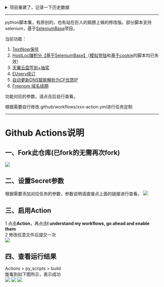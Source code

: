 <details>
<summary>项目重建了，记录一下历史数据</summary>.
写在前面，本项目重建了，由于之前教别人更新fork的项目，导致本项目被提交了一些pull requests，而且不知怎么的还变成了Contributor，非常无语，经过思虑再三，决定删除重建。重建后，之前的star和fork全部重置，如果你之前已经fork了，那么之间的关联自动解除，即在你的项目页面不会再展示“Fork from [Arronlong/py_scripts](https://github.com/Arronlong/py_scripts)”。好吧，把之前的项目数据记录一下：

![images-20200709171538](https://cdn.jsdelivr.net/gh/Arronlong/cdn/blogImg/20200709171538.png)

![image-20200709172617402](https://cdn.jsdelivr.net/gh/Arronlong/cdn/blogImg/20200709183623.png)

</details>

---

python脚本集，有原创的，也有站在巨人的肩膀上做的修改版。部分脚本支持selenium，基于[SeleniumBase](https://github.com/seleniumbase/SeleniumBase)项目。

当前功能：

1. [TextNow保号](<https://github.com/Arronlong/py_scripts/tree/master/scripts/textnow>)
2. [HostLoc赚积分【基于SeleniumBase】](<https://github.com/Arronlong/py_scripts/tree/master/scripts/hostloc>)（[模拟登陆](https://github.com/Arronlong/py_scripts/blob/master/scripts/hostloc/README_py_login.md)和[基于cookie](https://github.com/Arronlong/py_scripts/blob/master/scripts/hostloc/README_py_cookie.md)的脚本均已失效）
3. [天翼云盘签到+抽奖](<https://github.com/Arronlong/py_scripts/tree/master/scripts/C189>)
4. [EUserv续订](<https://github.com/Arronlong/py_scripts/tree/master/scripts/euserv>)
5. [自动更新DNS智能解析为CF优质IP](<https://github.com/Arronlong/py_scripts/tree/master/scripts/cf2dns>)
6. [Freenom 域名续期](<https://github.com/Arronlong/py_scripts/tree/master/scripts/freenom>)

功能对应的参数，请点击后自行查看。

根据需要自行修改.github/workflows/xxx-action.yml进行任务定制

---

# Github Actions说明

## 一、Fork此仓库(已fork的无需再次fork)

![](http://tu.yaohuo.me/imgs/2020/06/f059fe73afb4ef5f.png)

## 二、设置Secret参数

根据需要添加对应任务的参数，参数说明请直接点上面的链接进行查看。
![](http://tu.yaohuo.me/imgs/2020/06/748bf9c0ca6143cd.png)

## 三、启用Action

1 点击**Action**，再点击**I understand my workflows, go ahead and enable them**  
2 修改任意文件后提交一次  
![](http://tu.yaohuo.me/imgs/2020/06/34ca160c972b9927.png)

## 四、查看运行结果

Actions > py_scripts > build  
能看到如下图所示，表示成功  
![](https://cdn.jsdelivr.net/gh/Arronlong/cdn/blogImg/20200707132455.png)
![](https://cdn.jsdelivr.net/gh/Arronlong/cdn@master/blogImg/20201207094927.png)
![](https://cdn.jsdelivr.net/gh/Arronlong/cdn@master/blogImg/20201214023622.png)
